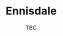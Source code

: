 ---
title: Ennisdale
pill:
image: ennisdale.jpg
date: TBC
text: This was a new route for us in 2021, and we loved to see all the new faces. We are looking forward to coming back in 2022.
---